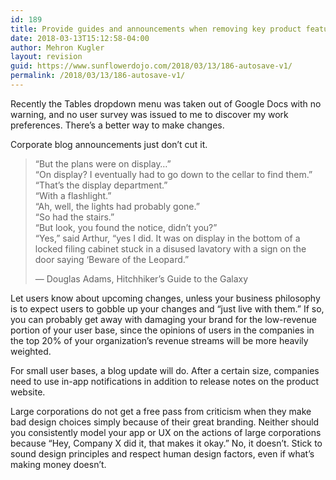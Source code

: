```yaml
---
id: 189
title: Provide guides and announcements when removing key product features
date: 2018-03-13T15:12:58-04:00
author: Mehron Kugler
layout: revision
guid: https://www.sunflowerdojo.com/2018/03/13/186-autosave-v1/
permalink: /2018/03/13/186-autosave-v1/
---
```

Recently the Tables dropdown menu was taken out of Google Docs with no warning, and no user survey was issued to me to discover my work preferences. There&#8217;s a better way to make changes.  
<!--more-->

  
Corporate blog announcements just don&#8217;t cut it.

> “But the plans were on display…”  
> “On display? I eventually had to go down to the cellar to find them.”  
> “That’s the display department.”  
> “With a flashlight.”  
> “Ah, well, the lights had probably gone.”  
> “So had the stairs.”  
> “But look, you found the notice, didn’t you?”  
> “Yes,” said Arthur, “yes I did. It was on display in the bottom of a locked filing cabinet stuck in a disused lavatory with a sign on the door saying ‘Beware of the Leopard.”
> 
> &#8212; Douglas Adams, Hitchhiker&#8217;s Guide to the Galaxy

Let users know about upcoming changes, unless your business philosophy is to expect users to gobble up your changes and &#8220;just live with them.&#8221; If so, you can probably get away with damaging your brand for the low-revenue portion of your user base, since the opinions of users in the companies in the top 20% of your organization&#8217;s revenue streams will be more heavily weighted.

For small user bases, a blog update will do. After a certain size, companies need to use in-app notifications in addition to release notes on the product website.

Large corporations do not get a free pass from criticism when they make bad design choices simply because of their great branding. Neither should you consistently model your app or UX on the actions of large corporations because &#8220;Hey, Company X did it, that makes it okay.&#8221; No, it doesn&#8217;t. Stick to sound design principles and respect human design factors, even if what&#8217;s making money doesn&#8217;t.